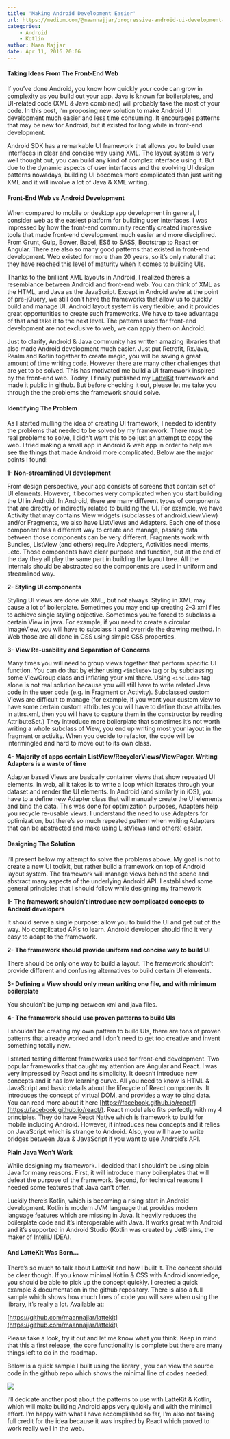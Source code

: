 ```yaml
---
title: 'Making Android Development Easier'
url: https://medium.com/@maannajjar/progressive-android-ui-development-28d281dbe21b#.g8c7xq81a
categories:
    - Android
    - Kotlin
author: Maan Najjar
date: Apr 11, 2016 20:06
---
```

#### Taking Ideas From The Front-End Web

If you’ve done Android, you know how quickly your code can grow in complexity as you build out your app. Java is known for boilerplates, and UI-related code (XML & Java combined) will probably take the most of your code. In this post, I’m proposing new solution to make Android UI development much easier and less time consuming. It encourages patterns that may be new for Android, but it existed for long while in front-end development.

Android SDK has a remarkable UI framework that allows you to build user interfaces in clear and concise way using XML. The layout system is very well thought out, you can build any kind of complex interface using it. But due to the dynamic aspects of user interfaces and the evolving UI design patterns nowadays, building UI becomes more complicated than just writing XML and it will involve a lot of Java & XML writing.

#### **Front-End Web vs Android Development**

When compared to mobile or desktop app development in general, I consider web as the easiest platform for building user interfaces. I was impressed by how the front-end community recently created impressive tools that made front-end development much easier and more disciplined. From Grunt, Gulp, Bower, Babel, ES6 to SASS, Bootstrap to React or Angular. There are also so many good patterns that existed in front-end development. Web existed for more than 20 years, so it’s only natural that they have reached this level of maturity when it comes to building UIs.

Thanks to the brilliant XML layouts in Android, I realized there’s a resemblance between Android and front-end web. You can think of XML as the HTML, and Java as the JavaScript. Except in Android we’re at the point of pre-jQuery, we still don’t have the frameworks that allow us to quickly build and manage UI. Android layout system is very flexible, and it provides great opportunities to create such frameworks. We have to take advantage of that and take it to the next level. The patterns used for front-end development are not exclusive to web, we can apply them on Android.

Just to clarify, Android & Java community has written amazing libraries that also made Android development much easier. Just put Retrofit, RxJava, Realm and Kotlin together to create magic, you will be saving a great amount of time writing code. However there are many other challenges that are yet to be solved. This has motivated me build a UI framework inspired by the front-end web. Today, I finally published my [LatteKit](https://github.com/maannajjar/lattekit) framework and made it public in github. But before checking it out, please let me take you through the the problems the framework should solve.

#### **Identifying The Problem**

As I started mulling the idea of creating UI framework, I needed to identify the problems that needed to be solved by my framework. There must be real problems to solve, I didn’t want this to be just an attempt to copy the web. I tried making a small app in Android & web app in order to help me see the things that made Android more complicated. Below are the major points I found:

**1- Non-streamlined UI development**

From design perspective, your app consists of screens that contain set of UI elements. However, it becomes very complicated when you start building the UI in Android. In Android, there are many different types of components that are directly or indirectly related to building the UI. For example, we have Activity that may contains View widgets (subclasses of android.view.View) and/or Fragments, we also have ListViews and Adapters. Each one of those component has a different way to create and manage, passing data between those components can be very different. Fragments work with Bundles, ListView (and others) require Adapters, Activities need Intents, ..etc. Those components have clear purpose and function, but at the end of the day they all play the same part in building the layout tree. All the internals should be abstracted so the components are used in uniform and streamlined way.

**2- Styling UI components**

Styling UI views are done via XML, but not always. Styling in XML may cause a lot of boilerplate. Sometimes you may end up creating 2–3 xml files to achieve single styling objective. Sometimes you’re forced to subclass a certain View in java. For example, if you need to create a circular ImageView, you will have to subclass it and override the drawing method. In Web those are all done in CSS using simple CSS properties.

**3- View Re-usability and Separation of Concerns**

Many times you will need to group views together that perform specific UI function. You can do that by either using `<include>` tag or by subclassing some ViewGroup class and inflating your xml there. Using `<include>` tag alone is not real solution because you will still have to write related Java code in the user code (e.g. in Fragment or Activity). Subclassed custom Views are difficult to manage (for example, if you want your custom view to have some certain custom attributes you will have to define those attributes in attrs.xml, then you will have to capture them in the constructor by reading AttributeSet.) They introduce more boilerplate that sometimes it’s not worth writing a whole subclass of View, you end up writing most your layout in the fragment or activity. When you decide to refactor, the code will be intermingled and hard to move out to its own class.

**4- Majority of apps contain ListView/RecyclerViews/ViewPager. Writing Adapters is a waste of time**

Adapter based Views are basically container views that show repeated UI elements. In web, all it takes is to write a loop which iterates through your dataset and render the UI elements. In Android (and similarly in iOS), you have to a define new Adapter class that will manually create the UI elements and bind the data. This was done for optimization purposes, Adapters help you recycle re-usable views. I understand the need to use Adapters for optimization, but there’s so much repeated pattern when writing Adapters that can be abstracted and make using ListViews (and others) easier.

#### Designing The Solution

I’ll present below my attempt to solve the problems above. My goal is not to create a new UI toolkit, but rather build a framework on top of Android layout system. The framework will manage views behind the scene and abstract many aspects of the underlying Android API. I established some general principles that I should follow while designing my framework

**1- The framework shouldn’t introduce new complicated concepts to Android developers**

It should serve a single purpose: allow you to build the UI and get out of the way. No complicated APIs to learn. Android developer should find it very easy to adapt to the framework.

**2- The framework should provide uniform and concise way to build UI**

There should be only one way to build a layout. The framework shouldn’t provide different and confusing alternatives to build certain UI elements.

**3- Defining a View should only mean writing one file, and with minimum boilerplate**

You shouldn’t be jumping between xml and java files.

**4- The framework should use proven patterns to build UIs**

I shouldn’t be creating my own pattern to build UIs, there are tons of proven patterns that already worked and I don’t need to get too creative and invent something totally new.

I started testing different frameworks used for front-end development. Two popular frameworks that caught my attention are Angular and React. I was very impressed by React and its simplicity. It doesn’t introduce new concepts and it has low learning curve. All you need to know is HTML & JavaScript and basic details about the lifecycle of React components. It introduces the concept of virtual DOM, and provides a way to bind data. You can read more about it here [https://facebook.github.io/react/](https://facebook.github.io/react/). React model also fits perfectly with my 4 principles. They do have React Native which is framework to build for mobile including Android. However, it introduces new concepts and it relies on JavaScript which is strange to Android. Also, you will have to write bridges between Java & JavaScript if you want to use Android’s API.

**Plain Java Won’t Work**

While designing my framework. I decided that I shouldn’t be using plain Java for many reasons. First, it will introduce many boilerplates that will defeat the purpose of the framework. Second, for technical reasons I needed some features that Java can’t offer.

Luckily there’s Kotlin, which is becoming a rising start in Android development. Kotlin is modern JVM language that provides modern language features which are missing in Java. It heavily reduces the boilerplate code and it’s interoperable with Java. It works great with Android and it’s supported in Android Studio (Kotlin was created by JetBrains, the maker of IntelliJ IDEA).

#### **And LatteKit Was Born…**

There’s so much to talk about LatteKit and how I built it. The concept should be clear though. If you know minimal Kotlin & CSS with Android knowledge, you should be able to pick up the concept quickly. I created a quick example & documentation in the github repository. There is also a full sample which shows how much lines of code you will save when using the library, it’s really a lot. Available at:

[https://github.com/maannajjar/lattekit](https://github.com/maannajjar/lattekit)

Please take a look, try it out and let me know what you think. Keep in mind that this a first release, the core functionality is complete but there are many things left to do in the roadmap.

Below is a quick sample I built using the library , you can view the source code in the github repo which shows the minimal line of codes needed.

![](https://d262ilb51hltx0.cloudfront.net/max/800/1*fULW0kZcUOPcPOmm5QMaBQ.png)

I’ll dedicate another post about the patterns to use with LatteKit & Kotlin, which will make building Android apps very quickly and with the minimal effort. I’m happy with what I have accomplished so far, I’m also not taking full credit for the idea because it was inspired by React which proved to work really well in the web.